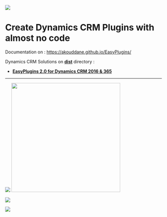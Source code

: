 
![](https://akouddane.github.io/EasyPlugins/images/logo_md.png)
# Create Dynamics CRM Plugins with almost no code

Documentation on : https://akouddane.github.io/EasyPlugins/

Dynamics CRM Solutions on **[dist](https://github.com/Akouddane/EasyPlugins/tree/master/dist)** directory : 
* **[EasyPlugins 2.0 for Dynamics CRM 2016 & 365](https://github.com/Akouddane/EasyPlugins/raw/master/dist/EasyPlugins_2_0_0_2_managed_CRM_8_0.zip)**
---


![](https://akouddane.github.io/EasyPlugins/images/pluginslist.png)
<img src="https://akouddane.github.io/EasyPlugins/images/pluginsteps.png" width="350">


![](https://akouddane.github.io/EasyPlugins/images/plugintriggerinterface.png)


![](https://akouddane.github.io/EasyPlugins/images/scheduledtriggerinterface.png)
